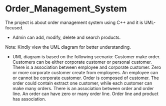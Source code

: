 # Order_Management_System
The project is about order management system using C++ and it is UML-focused.
* Admin can add, modify, delete and search products.

Note: Kindly view the UML diagram for better understanding.
* UML diagram is based on the following scenario:
Customer make order. Customers can be either corporate customer or personal customer. There is a association between employee and corporate customer. Zero or more corporate customer create from employees. An employee can or cannot be corporate customer. Order is composed of customer. The order could contain extract one customer, while each customer can make many orders. There is an association between order and order line. An order can have zero or many order line. Order line and product has association.
